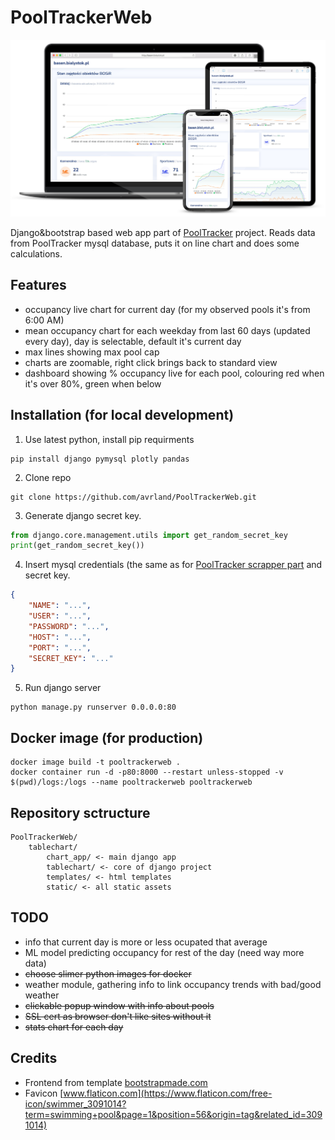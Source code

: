 # PoolTrackerWeb
![ss1](https://github.com/avrland/PoolTrackerWeb/blob/develop/images/2.png)

Django&bootstrap based web app part of [PoolTracker](https://github.com/avrland/PoolTracker) project. Reads data from PoolTracker mysql database, puts it on line chart and does some calculations.

## Features
- occupancy live chart for current day (for my observed pools it's from 6:00 AM)
- mean occupancy chart for each weekday from last 60 days (updated every day), day is selectable, default it's current day
- max lines showing max pool cap
- charts are zoomable, right click brings back to standard view 
- dashboard showing % occupancy live for each pool, colouring red when it's over 80%, green when below

## Installation (for local development)

1. Use latest python, install pip requirments
```
pip install django pymysql plotly pandas
```
2. Clone repo
```
git clone https://github.com/avrland/PoolTrackerWeb.git
```
3. Generate django secret key.
```python
from django.core.management.utils import get_random_secret_key
print(get_random_secret_key())
```
4. Insert mysql credentials (the same as for [PoolTracker scrapper part](https://github.com/avrland/PoolTracker) and secret key.
```json
{
    "NAME": "...",
    "USER": "...",
    "PASSWORD": "...",
    "HOST": "...",
    "PORT": "...",
    "SECRET_KEY": "..."
}
```
5. Run django server
```
python manage.py runserver 0.0.0.0:80
```

## Docker image (for production)
```
docker image build -t pooltrackerweb .
docker container run -d -p80:8000 --restart unless-stopped -v $(pwd)/logs:/logs --name pooltrackerweb pooltrackerweb
```

## Repository sctructure
```
PoolTrackerWeb/
    tablechart/
        chart_app/ <- main django app
        tablechart/ <- core of django project
        templates/ <- html templates
        static/ <- all static assets
```


## TODO
- info that current day is more or less ocupated that average
- ML model predicting occupancy for rest of the day (need way more data)
- ~~choose slimer python images for docker~~
- weather module, gathering info to link occupancy trends with bad/good weather
- ~~clickable popup window with info about pools~~
- ~~SSL cert as browser don't like sites without it~~
- ~~stats chart for each day~~

## Credits
- Frontend from template [bootstrapmade.com](https://bootstrapmade.com/nice-admin-bootstrap-admin-html-template/)
- Favicon [www.flaticon.com](https://www.flaticon.com/free-icon/swimmer_3091014?term=swimming+pool&page=1&position=56&origin=tag&related_id=3091014)
